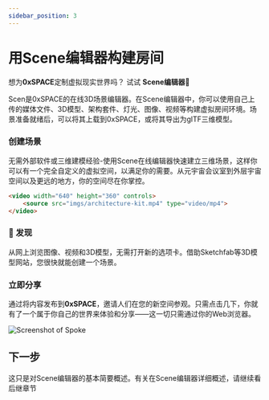 ```yaml
---
sidebar_position: 3
---
```


# 用Scene编辑器构建房间

想为**0xSPACE**定制虚拟现实世界吗？ 试试 **Scene编辑器**👋

Scen是0xSPACE的在线3D场景编辑器。在Scene编辑器中，你可以使用自己上传的媒体文件、3D模型、架构套件、灯光、图像、视频等构建虚拟房间环境。场景准备就绪后，可以将其上载到0xSPACE，或将其导出为glTF三维模型。

### 创建场景

无需外部软件或三维建模经验-使用Scene在线编辑器快速建立三维场景，这样你可以有一个完全自定义的虚拟空间，以满足你的需要。从元宇宙会议室到外层宇宙空间以及更远的地方，你的空间尽在你掌控。

```HTML
<video width="640" height="360" controls>
    <source src="imgs/architecture-kit.mp4" type="video/mp4">
</video>
```

### 🔭 发现

从网上浏览图像、视频和3D模型，无需打开新的选项卡。借助Sketchfab等3D模型网站，您很快就能创建一个场景。

### 立即分享

通过将内容发布到**0xSPACE**，邀请人们在您的新空间参观。只需点击几下，你就有了一个属于你自己的世界来体验和分享——这一切只需通过你的Web浏览器。

![Screenshot of Spoke](https://hubs.mozilla.com/docs/img/intro-spoke-screenshot-min.jpeg)


## 下一步

这只是对Scene编辑器的基本简要概述。有关在Scene编辑器详细概述，请继续看后继章节
